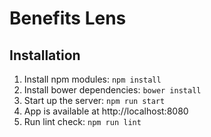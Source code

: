 # Benefits Lens

## Installation
1. Install npm modules: `npm install`
2. Install bower dependencies: `bower install`
3. Start up the server: `npm run start`
4. App is available at http://localhost:8080
5. Run lint check: `npm run lint`
